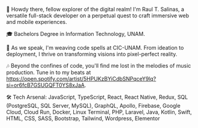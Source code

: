 👋 Howdy there, fellow explorer of the digital realm! I'm Raul T. Salinas, a versatile full-stack developer on a perpetual quest to craft immersive web and mobile experiences. 

🎓 Bachelors Degree in Information Technology, UNAM.

💼 As we speak, I'm weaving code spells at CIC-UNAM. From ideation to deployment, I thrive on transforming visions into pixel-perfect reality.

🎶 Beyond the confines of code, you'll find me lost in the melodies of music production. Tune in to my beats at https://open.spotify.com/artist/5HPUKzBYiCdbSNPqceY9lq?si=or6fcB7GSUGQFT0YS8xJaA.

🛠️ Tech Arsenal: JavaScript, TypeScript, React, React Native, Redux, SQL (PostgreSQL, SQL Server, MySQL), GraphQL, Apollo, Firebase, Google Cloud, Cloud Run, Docker, Linux Terminal, PHP, Laravel, Java, Kotlin, Swift, HTML, CSS, SASS, Bootstrap, Tailwind, Wordpress, Elementor
